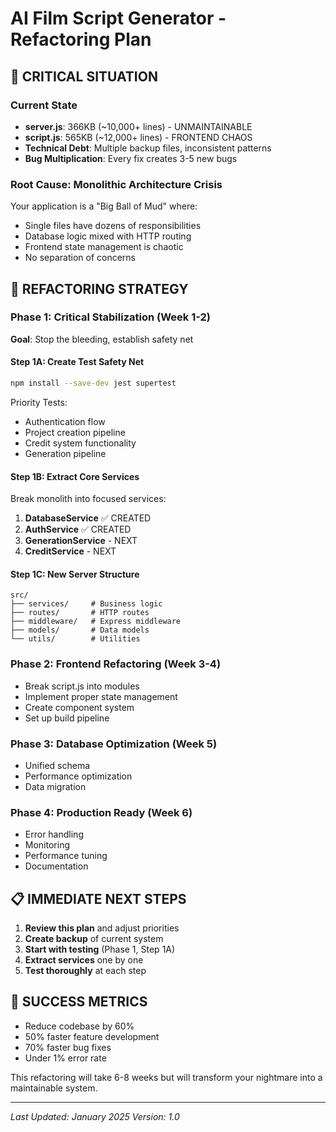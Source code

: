 # AI Film Script Generator - Refactoring Plan

## 🚨 CRITICAL SITUATION

### Current State
- **server.js**: 366KB (~10,000+ lines) - UNMAINTAINABLE  
- **script.js**: 565KB (~12,000+ lines) - FRONTEND CHAOS
- **Technical Debt**: Multiple backup files, inconsistent patterns
- **Bug Multiplication**: Every fix creates 3-5 new bugs

### Root Cause: Monolithic Architecture Crisis
Your application is a "Big Ball of Mud" where:
- Single files have dozens of responsibilities
- Database logic mixed with HTTP routing  
- Frontend state management is chaotic
- No separation of concerns

## 🎯 REFACTORING STRATEGY

### Phase 1: Critical Stabilization (Week 1-2)
**Goal**: Stop the bleeding, establish safety net

#### Step 1A: Create Test Safety Net
```bash
npm install --save-dev jest supertest
```

Priority Tests:
- Authentication flow
- Project creation pipeline  
- Credit system functionality
- Generation pipeline

#### Step 1B: Extract Core Services
Break monolith into focused services:

1. **DatabaseService** ✅ CREATED
2. **AuthService** ✅ CREATED  
3. **GenerationService** - NEXT
4. **CreditService** - NEXT

#### Step 1C: New Server Structure
```
src/
├── services/     # Business logic
├── routes/       # HTTP routes  
├── middleware/   # Express middleware
├── models/       # Data models
└── utils/        # Utilities
```

### Phase 2: Frontend Refactoring (Week 3-4)
- Break script.js into modules
- Implement proper state management
- Create component system
- Set up build pipeline

### Phase 3: Database Optimization (Week 5)
- Unified schema
- Performance optimization
- Data migration

### Phase 4: Production Ready (Week 6)
- Error handling
- Monitoring
- Performance tuning
- Documentation

## 📋 IMMEDIATE NEXT STEPS

1. **Review this plan** and adjust priorities
2. **Create backup** of current system
3. **Start with testing** (Phase 1, Step 1A)
4. **Extract services** one by one
5. **Test thoroughly** at each step

## 🎯 SUCCESS METRICS
- Reduce codebase by 60%
- 50% faster feature development
- 70% faster bug fixes
- Under 1% error rate

This refactoring will take 6-8 weeks but will transform your nightmare into a maintainable system.

---

*Last Updated: January 2025*
*Version: 1.0* 
